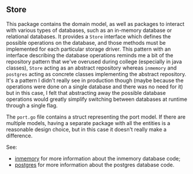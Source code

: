 Store
-----

This package contains the domain model, as well as packages to interact with various types of databases, such as an in-memory database or relational databases. It provides a `Store` interface which defines the possible operations on the database, and those methods must be implemented for each particular storage driver. This pattern with an interface describing the database operations reminds me a bit of the repository pattern that we've overused during college (especially in java classes), `Store` acting as an abstract repository whereas `inmemory` and `postgres` acting as concrete classes implementing the abstract repository. It's a pattern I didn't really see in production though (maybe because the operations were done on a single database and there was no need for it) but in this case, I felt that abstracting away the possible database operations would greatly simplify switching between databases at runtime through a single flag.

The `port.go` file contains a struct representing the port model. If there are multiple models, having a separate package with all the entities is a reasonable design choice, but in this case it doesn't really make a difference.

See:

- [inmemory](./inmemory/) for more information about the inmemory database code;
- [postgres](./postgres/) for more information about the postgres database code.


